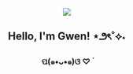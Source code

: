 
<p align=center> 
<img src="https://github.com/user-attachments/assets/bf240ddf-2093-45ce-a4c8-705d83de0c1d">
</p>

<h2 align="center">Hello, I'm Gwen! ⋆౨ৎ˚⟡˖  </h2>
<h3 align="center">ପ(๑•ᴗ•๑)ଓ ♡ ࣪</h3>

